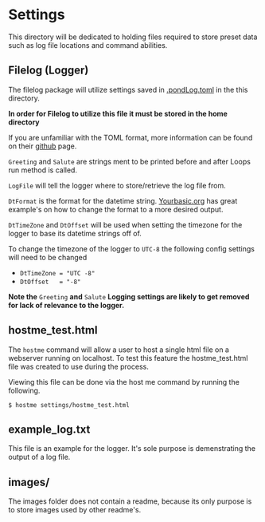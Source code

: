 # Settings

This directory will be dedicated to holding files required to store preset data such as log file locations and command abilities.

## Filelog (Logger)
The filelog package will utilize settings saved in [.pondLog.toml](https://github.com/Syssos/Go_Shell/blob/main/settings/cmds.toml) in the this directory.

**In order for Filelog to utilize this file it must be stored in the home directory**

If you are unfamiliar with the TOML format, more information can be found on their [github](https://github.com/toml-lang/toml) page.

`Greeting` and `Salute` are strings ment to be printed before and after Loops run method is called.

`LogFile` will tell the logger where to store/retrieve the log file from.

`DtFormat` is the format for the datetime string. [Yourbasic.org](https://yourbasic.org/golang/format-parse-string-time-date-example/) has great example's on how to change the format to a more desired output.

`DtTimeZone` and `DtOffset` will be used when setting the timezone for the logger to base its datetime strings off of.

To change the timezone of the logger to `UTC-8` the following config settings will need to be changed
  - `DtTimeZone = "UTC -8"`
  - `DtOffset   = "-8"`

**Note the** `Greeting` **and** `Salute` **Logging settings are likely to get removed for lack of relevance to the logger.**

## hostme_test.html
The `hostme` command will allow a user to host a single html file on a webserver running on localhost. To test this feature the hostme_test.html file was created to use during the process.

Viewing this file can be done via the host me command by running the following.

```
$ hostme settings/hostme_test.html
```

## example_log.txt
This file is an example for the logger. It's sole purpose is demenstrating the output of a log file.

## images/
The images folder does not contain a readme, because its only purpose is to store images used by other readme's. 